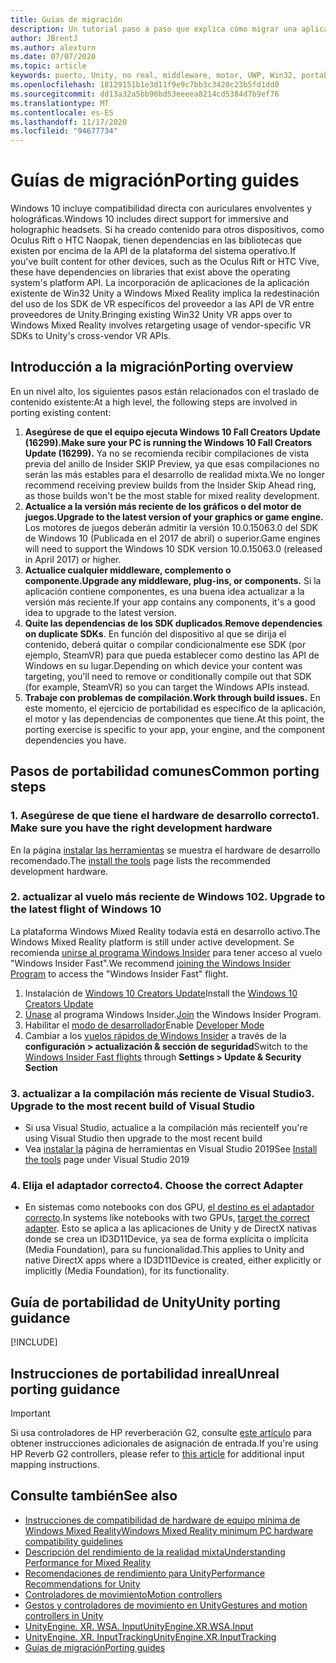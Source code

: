 ```yaml
---
title: Guías de migración
description: Un tutorial paso a paso que explica cómo migrar una aplicación envolvente existente a Windows Mixed Reality.
author: JBrentJ
ms.author: alexturn
ms.date: 07/07/2020
ms.topic: article
keywords: puerto, Unity, no real, middleware, motor, UWP, Win32, portabilidad, HoloLens primera generación, auriculares de realidad mixta, auriculares de realidad mixta de Windows, migración, Windows 10, asignación de entrada
ms.openlocfilehash: 18129151b1e3d11f9e9c7bb3c3420c23b5fd1dd0
ms.sourcegitcommit: dd13a32a5bb90bd53eeeea8214cd5384d7b9ef76
ms.translationtype: MT
ms.contentlocale: es-ES
ms.lasthandoff: 11/17/2020
ms.locfileid: "94677734"
---
```

# <a name="porting-guides"></a><span data-ttu-id="7cc8b-104">Guías de migración</span><span class="sxs-lookup"><span data-stu-id="7cc8b-104">Porting guides</span></span>

<span data-ttu-id="7cc8b-105">Windows 10 incluye compatibilidad directa con auriculares envolventes y holográficas.</span><span class="sxs-lookup"><span data-stu-id="7cc8b-105">Windows 10 includes direct support for immersive and holographic headsets.</span></span> <span data-ttu-id="7cc8b-106">Si ha creado contenido para otros dispositivos, como Oculus Rift o HTC Naopak, tienen dependencias en las bibliotecas que existen por encima de la API de la plataforma del sistema operativo.</span><span class="sxs-lookup"><span data-stu-id="7cc8b-106">If you've built content for other devices, such as the Oculus Rift or HTC Vive, these have dependencies on libraries that exist above the operating system's platform API.</span></span> <span data-ttu-id="7cc8b-107">La incorporación de aplicaciones de la aplicación existente de Win32 Unity a Windows Mixed Reality implica la redestinación del uso de los SDK de VR específicos del proveedor a las API de VR entre proveedores de Unity.</span><span class="sxs-lookup"><span data-stu-id="7cc8b-107">Bringing existing Win32 Unity VR apps over to Windows Mixed Reality involves retargeting usage of vendor-specific VR SDKs to Unity's cross-vendor VR APIs.</span></span>

## <a name="porting-overview"></a><span data-ttu-id="7cc8b-108">Introducción a la migración</span><span class="sxs-lookup"><span data-stu-id="7cc8b-108">Porting overview</span></span>

<span data-ttu-id="7cc8b-109">En un nivel alto, los siguientes pasos están relacionados con el traslado de contenido existente:</span><span class="sxs-lookup"><span data-stu-id="7cc8b-109">At a high level, the following steps are involved in porting existing content:</span></span>
1. <span data-ttu-id="7cc8b-110">**Asegúrese de que el equipo ejecuta Windows 10 Fall Creators Update (16299).**</span><span class="sxs-lookup"><span data-stu-id="7cc8b-110">**Make sure your PC is running the Windows 10 Fall Creators Update (16299).**</span></span> <span data-ttu-id="7cc8b-111">Ya no se recomienda recibir compilaciones de vista previa del anillo de Insider SKIP Preview, ya que esas compilaciones no serán las más estables para el desarrollo de realidad mixta.</span><span class="sxs-lookup"><span data-stu-id="7cc8b-111">We no longer recommend receiving preview builds from the Insider Skip Ahead ring, as those builds won't be the most stable for mixed reality development.</span></span>
2. <span data-ttu-id="7cc8b-112">**Actualice a la versión más reciente de los gráficos o del motor de juegos.**</span><span class="sxs-lookup"><span data-stu-id="7cc8b-112">**Upgrade to the latest version of your graphics or game engine.**</span></span> <span data-ttu-id="7cc8b-113">Los motores de juegos deberán admitir la versión 10.0.15063.0 del SDK de Windows 10 (Publicada en el 2017 de abril) o superior.</span><span class="sxs-lookup"><span data-stu-id="7cc8b-113">Game engines will need to support the Windows 10 SDK version 10.0.15063.0 (released in April 2017) or higher.</span></span>
3. <span data-ttu-id="7cc8b-114">**Actualice cualquier middleware, complemento o componente.**</span><span class="sxs-lookup"><span data-stu-id="7cc8b-114">**Upgrade any middleware, plug-ins, or components.**</span></span> <span data-ttu-id="7cc8b-115">Si la aplicación contiene componentes, es una buena idea actualizar a la versión más reciente.</span><span class="sxs-lookup"><span data-stu-id="7cc8b-115">If your app contains any components, it's a good idea to upgrade to the latest version.</span></span>
4. <span data-ttu-id="7cc8b-116">**Quite las dependencias de los SDK duplicados**.</span><span class="sxs-lookup"><span data-stu-id="7cc8b-116">**Remove dependencies on duplicate SDKs**.</span></span> <span data-ttu-id="7cc8b-117">En función del dispositivo al que se dirija el contenido, deberá quitar o compilar condicionalmente ese SDK (por ejemplo, SteamVR) para que pueda establecer como destino las API de Windows en su lugar.</span><span class="sxs-lookup"><span data-stu-id="7cc8b-117">Depending on which device your content was targeting, you'll need to remove or conditionally compile out that SDK (for example, SteamVR) so you can target the Windows APIs instead.</span></span>
5. <span data-ttu-id="7cc8b-118">**Trabaje con problemas de compilación.**</span><span class="sxs-lookup"><span data-stu-id="7cc8b-118">**Work through build issues.**</span></span> <span data-ttu-id="7cc8b-119">En este momento, el ejercicio de portabilidad es específico de la aplicación, el motor y las dependencias de componentes que tiene.</span><span class="sxs-lookup"><span data-stu-id="7cc8b-119">At this point, the porting exercise is specific to your app, your engine, and the component dependencies you have.</span></span>

## <a name="common-porting-steps"></a><span data-ttu-id="7cc8b-120">Pasos de portabilidad comunes</span><span class="sxs-lookup"><span data-stu-id="7cc8b-120">Common porting steps</span></span>

### <a name="1-make-sure-you-have-the-right-development-hardware"></a><span data-ttu-id="7cc8b-121">1. Asegúrese de que tiene el hardware de desarrollo correcto</span><span class="sxs-lookup"><span data-stu-id="7cc8b-121">1. Make sure you have the right development hardware</span></span>

<span data-ttu-id="7cc8b-122">En la página [instalar las herramientas](../install-the-tools.md#immersive-vr-headset-requirements) se muestra el hardware de desarrollo recomendado.</span><span class="sxs-lookup"><span data-stu-id="7cc8b-122">The [install the tools](../install-the-tools.md#immersive-vr-headset-requirements) page lists the recommended development hardware.</span></span>

### <a name="2-upgrade-to-the-latest-flight-of-windows-10"></a><span data-ttu-id="7cc8b-123">2. actualizar al vuelo más reciente de Windows 10</span><span class="sxs-lookup"><span data-stu-id="7cc8b-123">2. Upgrade to the latest flight of Windows 10</span></span>

<span data-ttu-id="7cc8b-124">La plataforma Windows Mixed Reality todavía está en desarrollo activo.</span><span class="sxs-lookup"><span data-stu-id="7cc8b-124">The Windows Mixed Reality platform is still under active development.</span></span> <span data-ttu-id="7cc8b-125">Se recomienda [unirse al programa Windows Insider](https://insider.windows.com/) para tener acceso al vuelo "Windows Insider Fast".</span><span class="sxs-lookup"><span data-stu-id="7cc8b-125">We recommend [joining the Windows Insider Program](https://insider.windows.com/) to access the "Windows Insider Fast" flight.</span></span>
1. <span data-ttu-id="7cc8b-126">Instalación de [Windows 10 Creators Update](https://www.microsoft.com/software-download/windows10)</span><span class="sxs-lookup"><span data-stu-id="7cc8b-126">Install the [Windows 10 Creators Update](https://www.microsoft.com/software-download/windows10)</span></span>
2. <span data-ttu-id="7cc8b-127">[Únase](https://insider.windows.com/) al programa Windows Insider.</span><span class="sxs-lookup"><span data-stu-id="7cc8b-127">[Join](https://insider.windows.com/) the Windows Insider Program.</span></span>
3. <span data-ttu-id="7cc8b-128">Habilitar el [modo de desarrollador](https://docs.microsoft.com/windows/uwp/get-started/enable-your-device-for-development)</span><span class="sxs-lookup"><span data-stu-id="7cc8b-128">Enable [Developer Mode](https://docs.microsoft.com/windows/uwp/get-started/enable-your-device-for-development)</span></span>
4. <span data-ttu-id="7cc8b-129">Cambiar a los [vuelos rápidos de Windows Insider](https://blogs.technet.microsoft.com/uktechnet/2016/07/01/joining-insider-preview) a través de la **configuración > actualización & sección de seguridad**</span><span class="sxs-lookup"><span data-stu-id="7cc8b-129">Switch to the [Windows Insider Fast flights](https://blogs.technet.microsoft.com/uktechnet/2016/07/01/joining-insider-preview) through **Settings > Update & Security Section**</span></span>

### <a name="3-upgrade-to-the-most-recent-build-of-visual-studio"></a><span data-ttu-id="7cc8b-130">3. actualizar a la compilación más reciente de Visual Studio</span><span class="sxs-lookup"><span data-stu-id="7cc8b-130">3. Upgrade to the most recent build of Visual Studio</span></span>
* <span data-ttu-id="7cc8b-131">Si usa Visual Studio, actualice a la compilación más reciente</span><span class="sxs-lookup"><span data-stu-id="7cc8b-131">If you're using Visual Studio then upgrade to the most recent build</span></span>
* <span data-ttu-id="7cc8b-132">Vea [instalar la](../install-the-tools.md#installation-checklist) página de herramientas en Visual Studio 2019</span><span class="sxs-lookup"><span data-stu-id="7cc8b-132">See [Install the tools](../install-the-tools.md#installation-checklist) page under Visual Studio 2019</span></span>

### <a name="4-choose-the-correct-adapter"></a><span data-ttu-id="7cc8b-133">4. Elija el adaptador correcto</span><span class="sxs-lookup"><span data-stu-id="7cc8b-133">4. Choose the correct Adapter</span></span>
* <span data-ttu-id="7cc8b-134">En sistemas como notebooks con dos GPU, [el destino es el adaptador correcto](../native/rendering-in-directx.md#hybrid-graphics-pcs-and-mixed-reality-applications).</span><span class="sxs-lookup"><span data-stu-id="7cc8b-134">In systems like notebooks with two GPUs, [target the correct adapter](../native/rendering-in-directx.md#hybrid-graphics-pcs-and-mixed-reality-applications).</span></span> <span data-ttu-id="7cc8b-135">Esto se aplica a las aplicaciones de Unity y de DirectX nativas donde se crea un ID3D11Device, ya sea de forma explícita o implícita (Media Foundation), para su funcionalidad.</span><span class="sxs-lookup"><span data-stu-id="7cc8b-135">This applies to Unity and native DirectX apps where a ID3D11Device is created, either explicitly or implicitly (Media Foundation), for its functionality.</span></span>

## <a name="unity-porting-guidance"></a><span data-ttu-id="7cc8b-136">Guía de portabilidad de Unity</span><span class="sxs-lookup"><span data-stu-id="7cc8b-136">Unity porting guidance</span></span>

[!INCLUDE[](includes/unity-porting-guidance.md)]

## <a name="unreal-porting-guidance"></a><span data-ttu-id="7cc8b-137">Instrucciones de portabilidad inreal</span><span class="sxs-lookup"><span data-stu-id="7cc8b-137">Unreal porting guidance</span></span>

> [!IMPORTANT]
> <span data-ttu-id="7cc8b-138">Si usa controladores de HP reverberación G2, consulte [este artículo](../unreal/unreal-reverb-g2-controllers.md) para obtener instrucciones adicionales de asignación de entrada.</span><span class="sxs-lookup"><span data-stu-id="7cc8b-138">If you're using HP Reverb G2 controllers, please refer to [this article](../unreal/unreal-reverb-g2-controllers.md) for additional input mapping instructions.</span></span>

## <a name="see-also"></a><span data-ttu-id="7cc8b-139">Consulte también</span><span class="sxs-lookup"><span data-stu-id="7cc8b-139">See also</span></span>
* [<span data-ttu-id="7cc8b-140">Instrucciones de compatibilidad de hardware de equipo mínima de Windows Mixed Reality</span><span class="sxs-lookup"><span data-stu-id="7cc8b-140">Windows Mixed Reality minimum PC hardware compatibility guidelines</span></span>](https://docs.microsoft.com/windows/mixed-reality/enthusiast-guide/windows-mixed-reality-minimum-pc-hardware-compatibility-guidelines)
* [<span data-ttu-id="7cc8b-141">Descripción del rendimiento de la realidad mixta</span><span class="sxs-lookup"><span data-stu-id="7cc8b-141">Understanding Performance for Mixed Reality</span></span>](../platform-capabilities-and-apis/understanding-performance-for-mixed-reality.md)
* [<span data-ttu-id="7cc8b-142">Recomendaciones de rendimiento para Unity</span><span class="sxs-lookup"><span data-stu-id="7cc8b-142">Performance Recommendations for Unity</span></span>](../unity/performance-recommendations-for-unity.md)
* [<span data-ttu-id="7cc8b-143">Controladores de movimiento</span><span class="sxs-lookup"><span data-stu-id="7cc8b-143">Motion controllers</span></span>](../../design/motion-controllers.md)
* [<span data-ttu-id="7cc8b-144">Gestos y controladores de movimiento en Unity</span><span class="sxs-lookup"><span data-stu-id="7cc8b-144">Gestures and motion controllers in Unity</span></span>](../unity/gestures-and-motion-controllers-in-unity.md)
* [<span data-ttu-id="7cc8b-145">UnityEngine. XR. WSA. Input</span><span class="sxs-lookup"><span data-stu-id="7cc8b-145">UnityEngine.XR.WSA.Input</span></span>](https://docs.unity3d.com/ScriptReference/XR.WSA.Input.InteractionManager.html)
* [<span data-ttu-id="7cc8b-146">UnityEngine. XR. InputTracking</span><span class="sxs-lookup"><span data-stu-id="7cc8b-146">UnityEngine.XR.InputTracking</span></span>](https://docs.unity3d.com/ScriptReference/XR.InputTracking.html)
* [<span data-ttu-id="7cc8b-147">Guías de migración</span><span class="sxs-lookup"><span data-stu-id="7cc8b-147">Porting guides</span></span>](porting-guides.md)